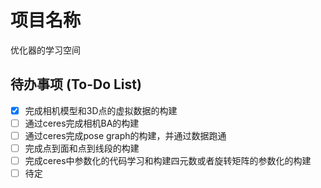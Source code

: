 # 项目名称

优化器的学习空间

## 待办事项 (To-Do List)
- [x] 完成相机模型和3D点的虚拟数据的构建
- [ ] 通过ceres完成相机BA的构建
- [ ] 通过ceres完成pose graph的构建，并通过数据跑通
- [ ] 完成点到面和点到线段的构建
- [ ] 完成ceres中参数化的代码学习和构建四元数或者旋转矩阵的参数化的构建
- [ ] 待定